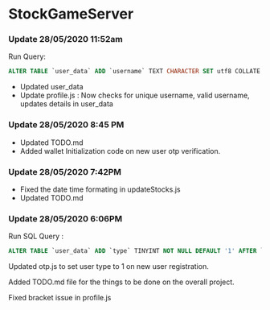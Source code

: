 # StockGameServer

### Update 28/05/2020 11:52am

Run Query:
~~~sql
ALTER TABLE `user_data` ADD `username` TEXT CHARACTER SET utf8 COLLATE utf8_general_ci NULL AFTER `phone`;
~~~
- Updated user_data
- Update profile.js : Now checks for unique username, valid username, updates details in user_data


### Update 28/05/2020 8:45 PM
- Updated TODO.md
- Added wallet Initialization code on new user otp verification.


### Update 28/05/2020 7:42PM
 - Fixed the date time formating in updateStocks.js 
 - Updated TODO.md

### Update 28/05/2020 6:06PM 

Run SQL Query : 
~~~~sql
ALTER TABLE `user_data` ADD `type` TINYINT NOT NULL DEFAULT '1' AFTER `usr_setupdone`;
~~~~

Updated otp.js to set user type to 1 on new user registration.

Added TODO.md file for the things to be done on the overall project.

Fixed bracket issue in profile.js

